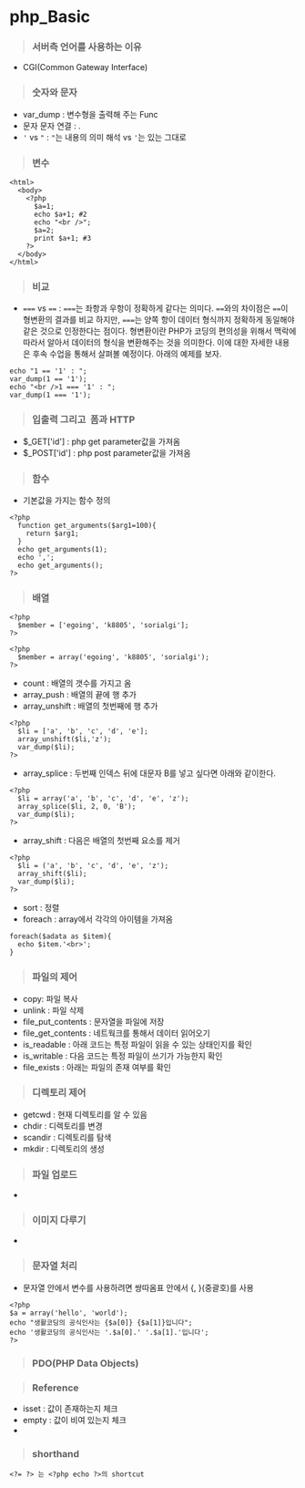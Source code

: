 # php_Basic
>### 서버측 언어를 사용하는 이유
- CGI(Common Gateway Interface)

>### 숫자와 문자
- var_dump : 변수형을 출력해 주는 Func
- 문자 문자 연결 : .
- `'` vs `"` : `"`는 내용의 의미 해석 vs `'`는 있는 그대로 

>### 변수
```
<html>
  <body>
    <?php
      $a=1;
      echo $a+1; #2
      echo "<br />";
      $a=2;
      print $a+1; #3
    ?>
  </body>
</html>
```

>### 비교
- `===` vs `==` : `===`는 좌항과 우항이 정확하게 같다는 의미다. `==`와의 차이점은 `==`이 형변환의 결과를 비교 하지만, `===`는 양쪽 항이 데이터 형식까지 정확하게 동일해야 같은 것으로 인정한다는 점이다. 형변환이란 PHP가 코딩의 편의성을 위해서 맥락에 따라서 알아서 데이터의 형식을 변환해주는 것을 의미한다. 이에 대한 자세한 내용은 후속 수업을 통해서 살펴볼 예정이다. 아래의 예제를 보자.
```
echo "1 == '1' : ";
var_dump(1 == '1');
echo "<br />1 === '1' : ";
var_dump(1 === '1');
```

>### 입출력 그리고  폼과 HTTP
- $_GET['id'] : php get parameter값을 가져옴
- $_POST['id'] : php post parameter값을 가져옴


>### 함수
- 기본값을 가지는 함수 정의
```
<?php
  function get_arguments($arg1=100){
    return $arg1;
  }
  echo get_arguments(1);
  echo ',';
  echo get_arguments();
?>
```

>### 배열
```
<?php
  $member = ['egoing', 'k8805', 'sorialgi'];
?>

<?php 
  $member = array('egoing', 'k8805', 'sorialgi');
?>
```
- count : 배열의 갯수를 가지고 옴
- array_push : 배열의 끝에 행 추가
- array_unshift : 배열의 첫번째에 행 추가
```
<?php
  $li = ['a', 'b', 'c', 'd', 'e'];
  array_unshift($li,'z');
  var_dump($li);
?>
```
- array_splice : 두번째 인덱스 뒤에 대문자 B를 넣고 싶다면 아래와 같이한다.
```
<?php
  $li = array('a', 'b', 'c', 'd', 'e', 'z');
  array_splice($li, 2, 0, 'B');
  var_dump($li);
?>
```
- array_shift : 다음은 배열의 첫번째 요소를 제거
```
<?php
  $li = ('a', 'b', 'c', 'd', 'e', 'z');
  array_shift($li);
  var_dump($li);
?>
```
- sort : 정렬
- foreach : array에서 각각의 아이템을 가져옴
```
foreach($adata as $item){
  echo $item.'<br>';
}
```

>### 파일의 제어
- copy: 파일 복사
- unlink : 파일 삭제
- file_put_contents : 문자열을 파일에 저장
- file_get_contents : 네트웍크를 통해서 데이터 읽어오기
- is_readable : 아래 코드는 특정 파일이 읽을 수 있는 상태인지를 확인
- is_writable : 다음 코드는 특정 파일이 쓰기가 가능한지 확인
- file_exists : 아래는 파일의 존재 여부를 확인

>### 디렉토리 제어
- getcwd : 현재 디렉토리를 알 수 있음
- chdir : 디렉토리를 변경
- scandir : 디렉토리를 탐색
- mkdir : 디렉토리의 생성

>### 파일 업로드
- 

>### 이미지 다루기
-

>### 문자열 처리
- 문자열 안에서 변수를 사용하려면 쌍따옴표 안에서 {, }(중괄호)를 사용
```
<?php
$a = array('hello', 'world');
echo "생활코딩의 공식인사는 {$a[0]} {$a[1]}입니다";
echo '생활코딩의 공식인사는 '.$a[0].' '.$a[1].'입니다';
?>
```

>### PDO(PHP Data Objects)

>### Reference
- isset : 값이 존재하는지 체크
- empty : 값이 비여 있는지 체크
- 

>### shorthand
```
<?= ?> 는 <?php echo ?>의 shortcut

```
